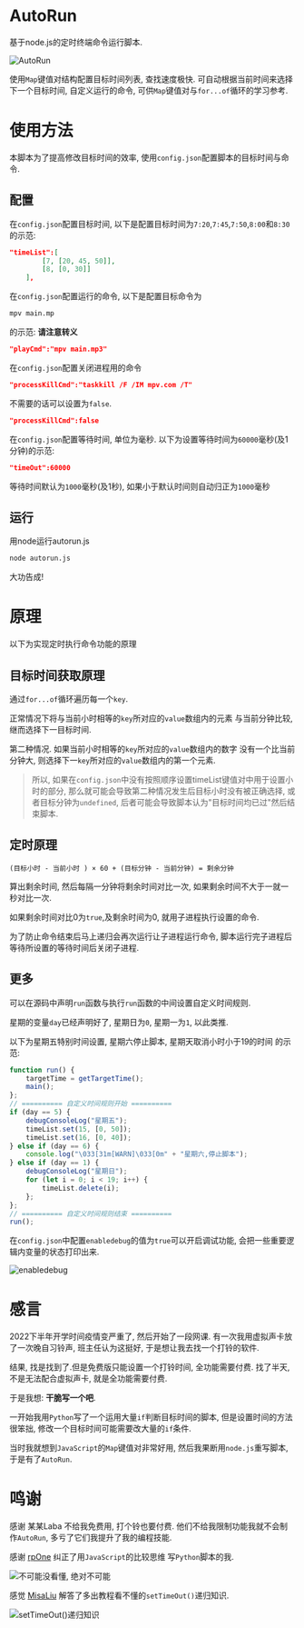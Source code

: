 # AutoRun
基于node.js的定时终端命令运行脚本.

![AutoRun](https://user-images.githubusercontent.com/83176414/189032684-2bc414aa-2924-40e3-8752-0410ac5dce1a.png)

使用`Map`键值对结构配置目标时间列表, 查找速度极快. 可自动根据当前时间来选择下一个目标时间, 自定义运行的命令, 可供`Map`键值对与`for...of`循环的学习参考. 

# 使用方法
本脚本为了提高修改目标时间的效率, 使用`config.json`配置脚本的目标时间与命令.
## 配置
在`config.json`配置目标时间, 以下是配置目标时间为`7:20`,`7:45`,`7:50`,`8:00`和`8:30`的示范:
~~~json
"timeList":[
        [7, [20, 45, 50]],
        [8, [0, 30]]
    ],
~~~
在`config.json`配置运行的命令, 以下是配置目标命令为
~~~cmd
mpv main.mp
~~~
的示范: **请注意转义**
~~~json
"playCmd":"mpv main.mp3"
~~~
在`config.json`配置关闭进程用的命令
~~~json
"processKillCmd":"taskkill /F /IM mpv.com /T"
~~~
不需要的话可以设置为`false`.
~~~json
"processKillCmd":false
~~~
在`config.json`配置等待时间, 单位为毫秒. 以下为设置等待时间为`60000`毫秒(及1分钟)的示范:
~~~json
"timeOut":60000
~~~
等待时间默认为`1000`毫秒(及1秒), 如果小于默认时间则自动归正为`1000`毫秒
## 运行
用node运行autorun.js
~~~cmd
node autorun.js
~~~
大功告成!
# 原理
以下为实现定时执行命令功能的原理
## 目标时间获取原理
通过`for...of`循环遍历每一个`key`.

正常情况下将与当前小时相等的`key`所对应的`value`数组内的元素 与当前分钟比较, 继而选择下一目标时间. 

第二种情况. 如果当前小时相等的`key`所对应的`value`数组内的数字 没有一个比当前分钟大, 则选择下一`key`所对应的`value`数组内的第一个元素.

> 所以, 如果在`config.json`中没有按照顺序设置timeList键值对中用于设置小时的部分, 那么就可能会导致第二种情况发生后目标小时没有被正确选择, 或者目标分钟为`undefined`, 后者可能会导致脚本认为"目标时间均已过"然后结束脚本. 

## 定时原理
~~~
(目标小时 - 当前小时 ) × 60 + (目标分钟 - 当前分钟) = 剩余分钟
~~~
算出剩余时间, 然后每隔一分钟将剩余时间对比一次, 如果剩余时间不大于一就一秒对比一次. 

如果剩余时间对比0为`true`,及剩余时间为0, 就用子进程执行设置的命令. 

为了防止命令结束后马上递归会再次运行让子进程运行命令, 脚本运行完子进程后等待所设置的等待时间后关闭子进程. 
## 更多
可以在源码中声明`run`函数与执行`run`函数的中间设置自定义时间规则. 

星期的变量`day`已经声明好了, 星期日为`0`, 星期一为`1`, 以此类推.

以下为星期五特别时间设置, 星期六停止脚本, 星期天取消小时小于19的时间 的示范:
~~~js
function run() {
    targetTime = getTargetTime();
    main();
};
// ========== 自定义时间规则开始 ==========
if (day == 5) {
    debugConsoleLog("星期五");
    timeList.set(15, [0, 50]);
    timeList.set(16, [0, 40]);
} else if (day == 6) {
    console.log("\033[31m[WARN]\033[0m" + "星期六,停止脚本");
} else if (day == 1) {
    debugConsoleLog("星期日");
    for (let i = 0; i < 19; i++) {
        timeList.delete(i);
    };
};
// ========== 自定义时间规则结束 ==========
run();
~~~
在`config.json`中配置`enabledebug`的值为`true`可以开启调试功能, 会把一些重要逻辑内变量的状态打印出来.

![enabledebug](https://user-images.githubusercontent.com/83176414/189032720-1a96782d-7ab2-44f0-8570-5c3b5738e5ca.png)

# 感言
2022下半年开学时间疫情变严重了, 然后开始了一段网课. 有一次我用虚拟声卡放了一次晚自习铃声, 班主任认为这挺好, 于是想让我去找一个打铃的软件.

结果, 找是找到了.但是免费版只能设置一个打铃时间, 全功能需要付费. 找了半天, 不是无法配合虚拟声卡, 就是全功能需要付费.

于是我想: **干脆写一个吧**.

一开始我用`Python`写了一个运用大量`if`判断目标时间的脚本, 但是设置时间的方法很笨拙, 修改一个目标时间可能需要改大量的`if`条件. 

当时我就想到`JavaScript`的`Map`键值对非常好用, 然后我果断用`node.js`重写脚本, 于是有了`AutoRun`.

# 鸣谢

感谢 某某Laba 不给我免费用, 打个铃也要付费. 他们不给我限制功能我就不会制作`AutoRun`, 多亏了它们我提升了我的编程技能. 

感谢 [rpOne](https://github.com/rpOneawa) 纠正了用`JavaScript`的比较思维 写`Python`脚本的我.

![不可能没看懂, 绝对不可能](https://user-images.githubusercontent.com/83176414/189031562-2a539376-f498-4370-9ff6-0f1b5e4e2629.png)

感觉 [MisaLiu](https://github.com/MisaLiu) 解答了多出教程看不懂的`setTimeOut()`递归知识.

![`setTimeOut()`递归知识](https://user-images.githubusercontent.com/83176414/189031660-2baf39e9-3414-473e-976a-20f64e237ce1.png)
